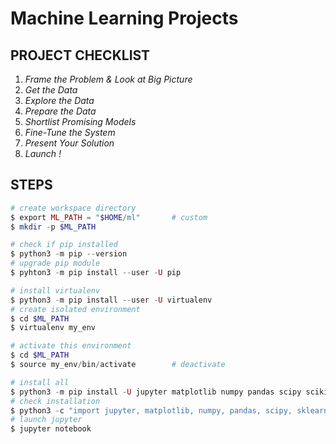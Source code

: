 # Machine Learning Projects

## PROJECT CHECKLIST
1. _Frame the Problem & Look at Big Picture_
2. _Get the Data_
3. _Explore the Data_
4. _Prepare the Data_
5. _Shortlist Promising Models_
6. _Fine-Tune the System_
7. _Present Your Solution_
8. _Launch !_

## STEPS
```php
# create workspace directory
$ export ML_PATH = "$HOME/ml"		# custom
$ mkdir -p $ML_PATH
```
```php
# check if pip installed
$ python3 -m pip --version
# upgrade pip module
$ pyhton3 -m pip install --user -U pip
```
```php
# install virtualenv
$ python3 -m pip install --user -U virtualenv
# create isolated environment
$ cd $ML_PATH
$ virtualenv my_env

# activate this environment
$ cd $ML_PATH
$ source my_env/bin/activate		# deactivate
```
```php
# install all 
$ python3 -m pip install -U jupyter matplotlib numpy pandas scipy scikit-learn
# check installation
$ python3 -c "import jupyter, matplotlib, numpy, pandas, scipy, sklearn"
# launch jupyter
$ jupyter notebook
```
